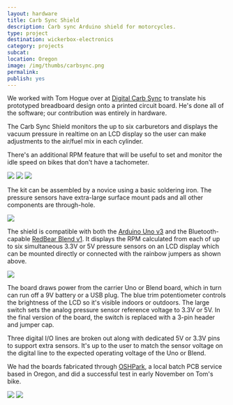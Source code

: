 ```yaml
---
layout: hardware
title: Carb Sync Shield
description: Carb sync Arduino shield for motorcycles. 
type: project
destination: wickerbox-electronics
category: projects
subcat: 
location: Oregon
image: /img/thumbs/carbsync.png
permalink: 
publish: yes
---
```


We worked with Tom Hogue over at [Digital Carb Sync](https://digitalcarbsync.com/) to translate his prototyped breadboard design onto a printed circuit board. He's done all of the software; our contribution was entirely in hardware. 

The Carb Sync Shield monitors the up to six carburetors and displays the vacuum pressure in realtime on an LCD display so the user can make adjustments to the air/fuel mix in each cylinder.

There's an additional RPM feature that will be useful to set and monitor the idle speed on bikes that don't have a tachometer.

<img src="https://jenner.smugmug.com/Carb-Sync-Shield/i-CnTJMHR/0/L/IMG_2190-L.jpg">

<img src="https://jenner.smugmug.com/Carb-Sync-Shield/i-JPjRQ3X/0/L/IMG_2193-L.jpg">

<img src="https://jenner.smugmug.com/Carb-Sync-Shield/i-895ngdv/0/L/IMG_2433-L.jpg">

The kit can be assembled by a novice using a basic soldering iron. The pressure sensors have extra-large surface mount pads and all other components are through-hole. 

<img src="https://jenner.smugmug.com/Carb-Sync-Shield/i-NcsHnpf/0/M/IMG_2304-M.jpg">

The shield is compatible with both the <a href="http://store.arduino.cc/product/A000066">Arduino Uno v3</a> and the Bluetooth-capable <a href="http://redbearlab.com/blend/">RedBear Blend v1</a>. It displays the RPM calculated from each of up to six simultaneous 3.3V or 5V pressure sensors on an LCD display which can be mounted directly or connected with the rainbow jumpers as shown above. 

<img src="https://jenner.smugmug.com/Carb-Sync-Shield/i-PCbRQZg/0/M/ardblend-M.png">

The board draws power from the carrier Uno or Blend board, which in turn can run off a 9V battery or a USB plug. The blue trim potentiometer controls the brightness of the LCD so it's visible indoors or outdoors. The large switch sets the analog pressure sensor reference voltage to 3.3V or 5V. In the final version of the board, the switch is replaced with a 3-pin header and jumper cap.  

Three digital I/O lines are broken out along with dedicated 5V or 3.3V pins to support extra sensors. It's up to the user to match the sensor voltage on the digital line to the expected operating voltage of the Uno or Blend.

We had the boards fabricated through <a href="http://oshpark.com">OSHPark</a>, a local batch PCB service based in Oregon, and did a successful test in early November on Tom's bike. 

<img src="https://jenner.smugmug.com/Carb-Sync-Shield/i-BJjknMv/0/L/IMG_2436-L.jpg">

<img src="https://jenner.smugmug.com/Carb-Sync-Shield/i-t9DcvPN/0/L/IMG_2438-L.jpg">

